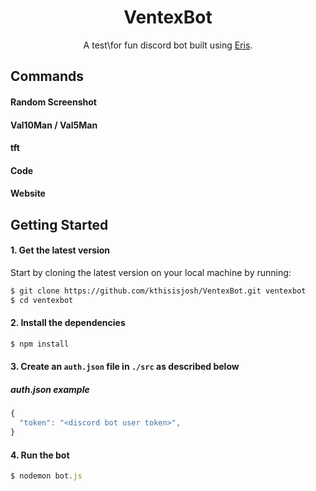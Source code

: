 <h1 align="center">
VentexBot
</h1>
<p align="center">
  A test\for fun discord bot built using <a href="https://abal.moe/Eris/">Eris</a>.
</p>

## Commands

#### Random Screenshot

#### Val10Man / Val5Man

#### tft

#### Code

#### Website

## Getting Started

#### 1. Get the latest version


Start by cloning the latest version on your local machine by running:

```sh
$ git clone https://github.com/kthisisjosh/VentexBot.git ventexbot
$ cd ventexbot
```

#### 2. Install the dependencies

```sh
$ npm install
```

#### 3. Create an `auth.json` file in `./src` as described below

##### auth.json example
```js
{
  "token": "<discord bot user token>",
}
```

#### 4. Run the bot

```js
$ nodemon bot.js
```
